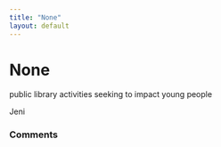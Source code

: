 ```yaml
---
title: "None"
layout: default
---
```

None
=====================
public library activities seeking to impact young people

Jeni

### Comments ###


